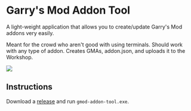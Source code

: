 # Garry's Mod Addon Tool
A light-weight application that allows you to create/update Garry's Mod addons very easily. 

Meant for the crowd who aren't good with using terminals.
Should work with any type of addon.
Creates GMAs, addon.json, and uploads it to the Workshop.

![](https://i.imgur.com/PjWwPJP.png)

## Instructions
Download a [release](https://github.com/Leeous/gmod-addon-tool/releases) and run `gmod-addon-tool.exe`.